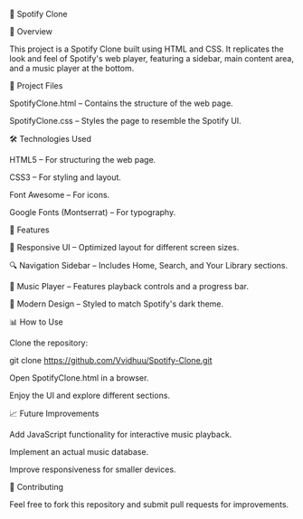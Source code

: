 🎵 Spotify Clone

📌 Overview

This project is a Spotify Clone built using HTML and CSS. It replicates the look and feel of Spotify's web player, featuring a sidebar, main content area, and a music player at the bottom.

📂 Project Files

SpotifyClone.html – Contains the structure of the web page.

SpotifyClone.css – Styles the page to resemble the Spotify UI.

🛠 Technologies Used

HTML5 – For structuring the web page.

CSS3 – For styling and layout.

Font Awesome – For icons.

Google Fonts (Montserrat) – For typography.

🚀 Features

🎵 Responsive UI – Optimized layout for different screen sizes.

🔍 Navigation Sidebar – Includes Home, Search, and Your Library sections.

🎼 Music Player – Features playback controls and a progress bar.

🎨 Modern Design – Styled to match Spotify's dark theme.

📊 How to Use

Clone the repository:

git clone https://github.com/Vvidhuu/Spotify-Clone.git

Open SpotifyClone.html in a browser.

Enjoy the UI and explore different sections.

📈 Future Improvements

Add JavaScript functionality for interactive music playback.

Implement an actual music database.

Improve responsiveness for smaller devices.

🤝 Contributing

Feel free to fork this repository and submit pull requests for improvements.
